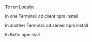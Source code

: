 To run Locally:

In one Terminal:
cd client
npm install

In another Terminal:
cd server
npm install

In Both:
npm start
